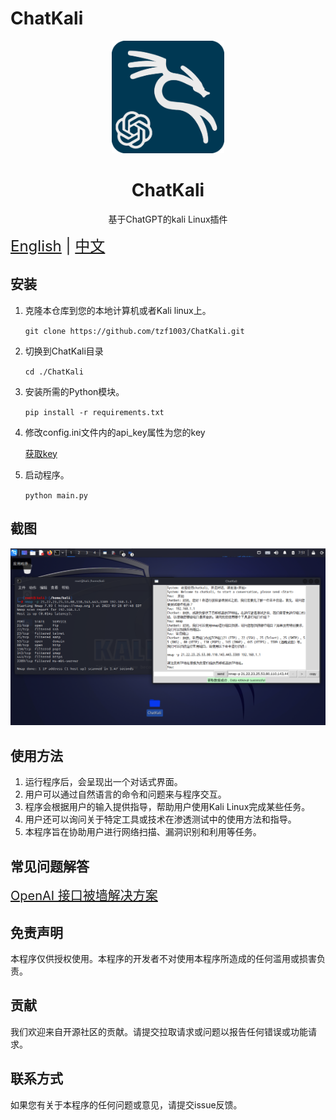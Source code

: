 # ChatKali

<p align="center">
  <img width="180" src="./logo.png" alt="Chat-Kali">
  <h1 align="center">ChatKali</h1>
  <p align="center">基于ChatGPT的kali Linux插件</p>
</p>

<div style="font-size: 1.5rem;">
  <a href="./README.md">English</a> |
  <a href="./README_CN.md">中文</a> 
</div>

## 安装

1. 克隆本仓库到您的本地计算机或者Kali linux上。

   `git clone https://github.com/tzf1003/ChatKali.git`

2. 切换到ChatKali目录

   `cd ./ChatKali` 

3. 安装所需的Python模块。

   `pip install -r requirements.txt`

4. 修改config.ini文件内的api_key属性为您的key

   [获取key](https://platform.openai.com/account/api-keys)

5. 启动程序。

   `python main.py`

## 截图


<p align="center">
  <img width="1000" src="./Screenshots.png" alt="Screenshots">
</p>


## 使用方法

1. 运行程序后，会呈现出一个对话式界面。
2. 用户可以通过自然语言的命令和问题来与程序交互。
3. 程序会根据用户的输入提供指导，帮助用户使用Kali Linux完成某些任务。
4. 用户还可以询问关于特定工具或技术在渗透测试中的使用方法和指导。
5. 本程序旨在协助用户进行网络扫描、漏洞识别和利用等任务。

## 常见问题解答
<div style="font-size:20px">
  <a href="./question/API_IS_WALLED/API_IS_WALLED.md">OpenAI 接口被墙解决方案</a>
</div>


## 免责声明

本程序仅供授权使用。本程序的开发者不对使用本程序所造成的任何滥用或损害负责。

## 贡献

我们欢迎来自开源社区的贡献。请提交拉取请求或问题以报告任何错误或功能请求。

## 联系方式

如果您有关于本程序的任何问题或意见，请提交issue反馈。
